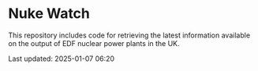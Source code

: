 # Nuke Watch

This repository includes code for retrieving the latest information available on the output of EDF nuclear power plants in the UK.

Last updated: 2025-01-07 06:20